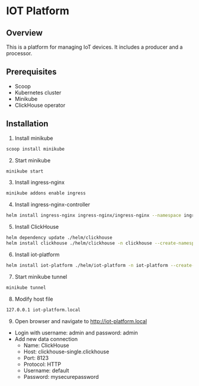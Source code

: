 # IOT Platform

## Overview

This is a platform for managing IoT devices. It includes a producer and a processor.

## Prerequisites

- Scoop
- Kubernetes cluster
- Minikube
- ClickHouse operator

## Installation

1. Install minikube

```bash
scoop install minikube
```

2. Start minikube

```bash
minikube start
```

3. Install ingress-nginx

```bash
minikube addons enable ingress

```
4. Install ingress-nginx-controller

```bash
helm install ingress-nginx ingress-nginx/ingress-nginx --namespace ingress-nginx --create-namespace
```

5. Install ClickHouse 

```bash 
helm dependency update ./helm/clickhouse
helm install clickhouse ./helm/clickhouse -n clickhouse --create-namespace
```

6. Install iot-platform

```bash
helm install iot-platform ./helm/iot-platform -n iot-platform --create-namespace
```

7. Start minikube tunnel

```bash
minikube tunnel
```

8. Modify host file

```bash
127.0.0.1 iot-platform.local
```

9. Open browser and navigate to http://iot-platform.local
  - Login with username: admin and password: admin
  - Add new data connection
    - Name: ClickHouse
    - Host: clickhouse-single.clickhouse
    - Port: 8123
    - Protocol: HTTP
    - Username: default
    - Password: mysecurepassword



